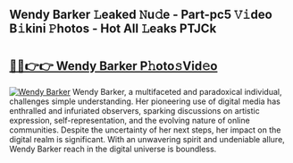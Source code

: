 ## Wendy Barker 𝙻eaked 𝙽u𝚍e - Part-pc5 𝚅𝚒deo B𝚒kini 𝙿hotos - Hot All 𝙻eaks PTJCk

# <h2><a href="http://ld0dqd.urlbe.top/?page=Wendy+Barker">🔗🔗👉👉 Wendy Barker P𝚑oto𝚜Vid𝚎o</a></h2>

[![Wendy Barker](https://i.imgur.com/eBuTRDB.gif)](http://ld0dqd.urlbe.top/?page=Wendy+Barker)
Wendy Barker, a multifaceted and paradoxical individual, challenges simple understanding. Her pioneering use of digital media has enthralled and infuriated observers, sparking discussions on artistic expression, self-representation, and the evolving nature of online communities. Despite the uncertainty of her next steps, her impact on the digital realm is significant. With an unwavering spirit and undeniable allure, Wendy Barker reach in the digital universe is boundless.

